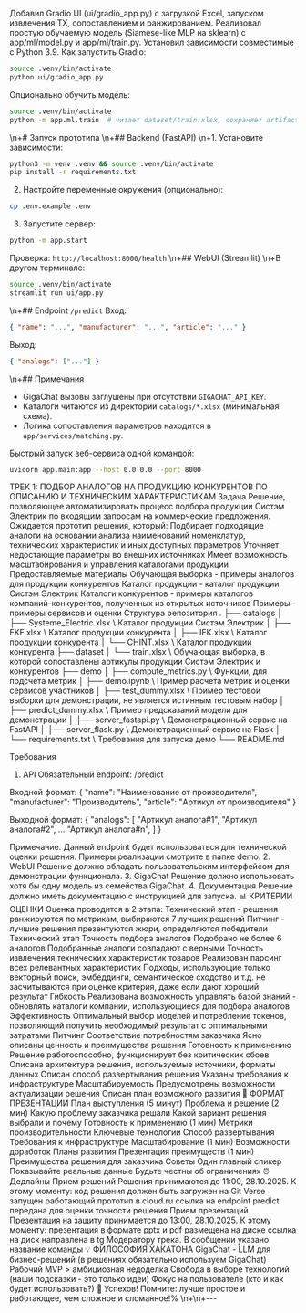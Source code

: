 Добавил Gradio UI (ui/gradio_app.py) с загрузкой Excel, запуском извлечения ТХ, сопоставлением и ранжированием.
Реализовал простую обучаемую модель (Siamese-like MLP на sklearn) с app/ml/model.py и app/ml/train.py.
Установил зависимости совместимые с Python 3.9.
Как запустить Gradio:
```bash
source .venv/bin/activate
python ui/gradio_app.py
```

Опционально обучить модель:
```bash 
source .venv/bin/activate
python -m app.ml.train  # читает dataset/train.xlsx, сохраняет artifacts/mlp_model.joblib   
```

\n+# Запуск прототипа
\n+## Backend (FastAPI)
\n+1. Установите зависимости:
```bash
python3 -m venv .venv && source .venv/bin/activate
pip install -r requirements.txt
```
2. Настройте переменные окружения (опционально):
```bash
cp .env.example .env
```
3. Запустите сервер:
```bash
python -m app.start
```
Проверка: `http://localhost:8000/health`
\n+## WebUI (Streamlit)
\n+В другом терминале:
```bash
source .venv/bin/activate
streamlit run ui/app.py
```
\n+## Endpoint `/predict`
Вход:
```json
{ "name": "...", "manufacturer": "...", "article": "..." }
```
Выход:
```json
{ "analogs": ["..."] }
```
\n+## Примечания
- GigaChat вызовы заглушены при отсутствии `GIGACHAT_API_KEY`.
- Каталоги читаются из директории `catalogs/*.xlsx` (минимальная схема).
- Логика сопоставления параметров находится в `app/services/matching.py`.

Быстрый запуск веб-сервиса одной командой:
```bash
uvicorn app.main:app --host 0.0.0.0 --port 8000
```



ТРЕК 1: ПОДБОР АНАЛОГОВ НА ПРОДУКЦИЮ КОНКУРЕНТОВ ПО ОПИСАНИЮ И ТЕХНИЧЕСКИМ ХАРАКТЕРИСТИКАМ
Задача
Решение, позволяющее автоматизировать процесс подбора продукции Систэм Электрик по входящим запросам на коммерческие предложения.
Ожидается прототип решения, который:
Подбирает подходящие аналоги на основании анализа наименований номенклатур, технических характеристик и иных доступных параметров
Уточняет недостающие параметры во внешних источниках
Имеет возможность масштабирования и управления каталогами продукции
Предоставляемые материалы
Обучающая выборка - примеры аналогов для продукции конкурентов
Каталог продукции - каталог продукции Систэм Электрик
Каталоги конкурентов - примеры каталогов компаний-конкурентов, полученных из открытых источников
Примеры - примеры сервисов и оценки
Структура репозитория
.
├── catalogs
│   ├── Systeme_Electric.xlsx \\ Каталог продукции Систэм Электрик
│   ├── EKF.xlsx \\ Каталог продукции конкурента
│   ├── IEK.xlsx \\ Каталог продукции конкурента
│   └── CHINT.xlsx \\ Каталог продукции конкурента
├── dataset
│   └── train.xlsx \\ Обучающая выборка, в которой сопоставлены артикулы продукции Систэм Электрик и конкурентов 
├── demo
│   ├── compute_metrics.py \\ Функции, для подсчета метрик
│   ├── demo.ipynb \\ Пример расчета метрик и оценки сервисов участников
│   ├── test_dummy.xlsx \\ Пример тестовой выборки для демонстрации, не является истинным тестовым набор
│   ├── predict_dummy.xlsx \\ Пример предсказаний модели для демонстрации
│   ├── server_fastapi.py \\ Демонстрационный сервис на FastAPI
│   ├── server_flask.py \\ Демонстрационный сервис на Flask
│   └── requirements.txt \\ Требования для запуска демо
└── README.md

Требования
1. API
Обязательный endpoint:
/predict

Входной формат:
{
   "name": "Наименование от производителя",
   "manufacturer": "Производитель",
   "article": "Артикул от производителя"
}

Выходной формат:
{
   "analogs": [
      "Артикул аналога#1",
      "Артикул аналога#2",
      ...
      "Артикул аналога#n",
   ]
}

Примечание. Данный endpoint будет использоваться для технической оценки решения. Примеры реализации смотрите в папке demo.
2. WebUI
Решение должно обладать пользовательским интерфейсом для демонстрации функционала.
3. GigaChat
Решение должно использовать хотя бы одну модель из семейства GigaChat.
4. Документация
Решение должно иметь документацию с инструкцией для запуска.
📊 КРИТЕРИИ ОЦЕНКИ
Оценка проводится в 2 этапа:
Технический этап - решения ранжируются по метрикам, выбираются 7 лучших решений
Питчинг - лучшие решения презентуются жюри, определяются победители
Технический этап
Точность подбора аналогов
Подобрано не более 6 аналогов
Подобранные аналоги совпадают с верными
Точность извлечения технических характеристик товаров
Реализован парсинг всех релевантных характеристик
Подходы, использующие только векторный поиск, эмбеддинги, семантическое сходство и т.д. не засчитываются при оценке критерия, даже если дают хороший результат
Гибкость
Реализована возможность управлять базой знаний - обновлять каталоги компании, использующиеся для подбора аналогов
Эффективность
Оптимальный выбор моделей и потребление токенов, позволяющий получить необходимый результат с оптимальными затратами
Питчинг
Соответствие потребностям заказчика
Ясно описаны ценность и преимущества решения
Готовность к применению
Решение работоспособно, функционирует без критических сбоев
Описана архитектура решения, используемые источники, форматы данных
Описан способ развертывания решения
Указаны требования к инфраструктуре
Масштабируемость
Предусмотрены возможности актуализации решения
Описан план возможного развития
🎯 ФОРМАТ ПРЕЗЕНТАЦИИ
План выступления (5 минут)
Проблема и решение (2 мин)
Какую проблему заказчика решали
Какой вариант решения выбрали и почему
Готовность к применению (1 мин)
Метрики производительности
Ключевые технологии
Способ развертывания
Требования к инфраструктуре
Масштабирование (1 мин)
Возможности доработок
Планы развития
Презентация преимуществ (1 мин)
Преимущества решения для заказчика
Советы
Один главный спикер
Показывайте реальные данные
Будьте честны об ограничениях
⏰ Дедлайны
Прием решений Решения принимаются до 11:00, 28.10.2025. К этому моменту:
код решения должен быть загружен на Git Verse
запущен работающий прототип в cloud.ru
ссылка на endpoint predict передана для оценки точности решения
Прием презентаций Презентация на защиту принимается до 13:00, 28.10.2025. К этому моменту:
презентация в формате pptx и pdf размещена на диске
ссылка на диск направлена в tg Модератору трека. В сообщении указано название команды
💡 ФИЛОСОФИЯ ХАКАТОНА
GigaChat - LLM для бизнес-решений (в решениях обязательно используем GigaChat)
Рабочий MVP > амбициозная недоделка
Свобода в выборе технологий (наши подсказки - это только идеи)
Фокус на пользователе (кто и как будет использовать?)
🚀 Успехов! Помните: лучше простое и работающее, чем сложное и сломанное!%
\n+\n+---
